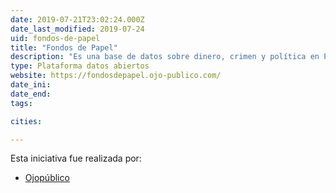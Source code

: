 ```yaml
---
date: 2019-07-21T23:02:24.000Z
date_last_modified: 2019-07-24
uid: fondos-de-papel
title: "Fondos de Papel"
description: "Es una base de datos sobre dinero, crimen y política en Perú"
type: Plataforma datos abiertos
website: https://fondosdepapel.ojo-publico.com/
date_ini: 
date_end: 
tags:

cities: 

---
```


Esta iniciativa fue realizada por:

- [Ojopúblico](/organizaciones/ojo-publico)
